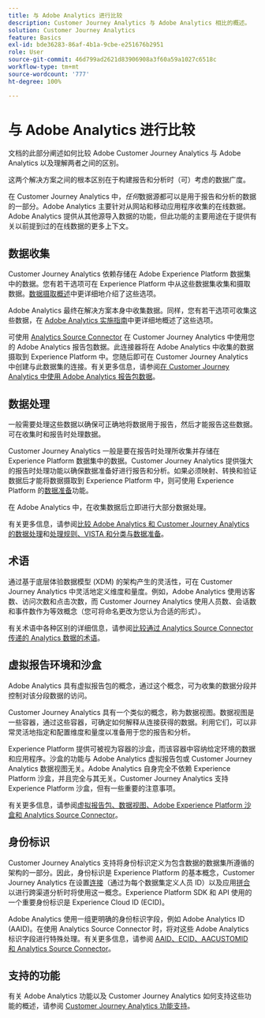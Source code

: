 ```yaml
---
title: 与 Adobe Analytics 进行比较
description: Customer Journey Analytics 与 Adobe Analytics 相比的概述。
solution: Customer Journey Analytics
feature: Basics
exl-id: bde36283-86af-4b1a-9cbe-e251676b2951
role: User
source-git-commit: 46d799ad2621d83906908a3f60a59a1027c6518c
workflow-type: tm+mt
source-wordcount: '777'
ht-degree: 100%

---
```


# 与 Adobe Analytics 进行比较

文档的此部分阐述如何比较 Adobe Customer Journey Analytics 与 Adobe Analytics 以及理解两者之间的区别。

这两个解决方案之间的根本区别在于构建报告和分析时（可）考虑的数据广度。

在 Customer Journey Analytics 中，*任何*&#x200B;数据源都可以是用于报告和分析的数据的一部分。Adobe Analytics 主要针对从网站和移动应用程序收集的在线数据。Adobe Analytics 提供从其他源导入数据的功能，但此功能的主要用途在于提供有关以前提到过的在线数据的更多上下文。

## 数据收集

Customer Journey Analytics 依赖存储在 Adobe Experience Platform 数据集中的数据。您有若干选项可在 Experience Platform 中从这些数据集收集和摄取数据。[数据摄取概述](https://experienceleague.adobe.com/docs/analytics-platform/using/cja-data-ingestion/data-ingestion.html)中更详细地介绍了这些选项。

Adobe Analytics 最终在解决方案本身中收集数据。同样，您有若干选项可收集这些数据，在 [Adobe Analytics 实施指南](https://experienceleague.adobe.com/docs/analytics/implementation/home.html?lang=zh-Hans)中更详细地概述了这些选项。

可使用 [Analytics Source Connector](https://experienceleague.adobe.com/docs/experience-platform/sources/ui-tutorials/create/adobe-applications/analytics.html) 在 Customer Journey Analytics 中使用您的 Adobe Analytics 报告包数据。此连接器将在 Adobe Analytics 中收集的数据摄取到 Experience Platform 中。您随后即可在 Customer Journey Analytics 中创建与此数据集的连接。有关更多信息，请参阅[在 Customer Journey Analytics 中使用 Adobe Analytics 报告包数据](https://experienceleague.adobe.com/docs/analytics-platform/using/compare-aa-cja/cja-aa-comparison/aa-data-in-cja.html)。


## 数据处理

一般需要处理这些数据以确保可正确地将数据用于报告，然后才能报告这些数据。可在收集时和报告时处理数据。

Customer Journey Analytics 一般是要在报告时处理所收集并存储在 Experience Platform 数据集中的数据。Customer Journey Analytics 提供强大的报告时处理功能以确保数据准备好进行报告和分析。如果必须映射、转换和验证数据后才能将数据摄取到 Experience Platform 中，则可使用 Experience Platform 的[数据准备](https://experienceleague.adobe.com/docs/experience-platform/data-prep/home.html?lang=zh-Hans)功能。

在 Adobe Analytics 中，在收集数据后立即进行大部分数据处理。

有关更多信息，请参阅[比较 Adobe Analytics 和 Customer Journey Analytics 的数据处理](data-processing-comparisons.md)和[处理规则、VISTA 和分类与数据准备](https://experienceleague.adobe.com/docs/analytics-platform/using/compare-aa-cja/cja-aa-comparison/pr-vista-dataprep.html)。


## 术语

通过基于底层体验数据模型 (XDM) 的架构产生的灵活性，可在 Customer Journey Analytics 中灵活地定义维度和量度。例如，Adobe Analytics 使用访客数、访问次数和点击次数，而 Customer Journey Analytics 使用人员数、会话数和事件数作为等效概念（您可将命名更改为您认为合适的形式）。

有关术语中各种区别的详细信息，请参阅[比较通过 Analytics Source Connector 传递的 Analytics 数据的术语](https://experienceleague.adobe.com/docs/analytics-platform/using/compare-aa-cja/cja-aa-comparison/terminology.html)。


## 虚拟报告环境和沙盒

Adobe Analytics 具有虚拟报告包的概念，通过这个概念，可为收集的数据分段并控制对该分段数据的访问。

Customer Journey Analytics 具有一个类似的概念，称为数据视图。数据视图是一些容器，通过这些容器，可确定如何解释从连接获得的数据。利用它们，可以非常灵活地指定和配置维度和量度以准备用于您的报告和分析。

Experience Platform 提供可被视为容器的沙盒，而该容器中容纳给定环境的数据和应用程序。沙盒的功能与 Adobe Analytics 虚拟报告包或 Customer Journey Analytics 数据视图无关。Adobe Analytics 自身完全不依赖 Experience Platform 沙盒，并且完全与其无关。Customer Journey Analytics 支持 Experience Platform 沙盒，但有一些重要的注意事项。

有关更多信息，请参阅[虚拟报告包、数据视图、Adobe Experience Platform 沙盒和 Analytics Source Connector](https://experienceleague.adobe.com/docs/analytics-platform/using/compare-aa-cja/cja-aa-comparison/vrs-dataview-sandbox-adc.html)。


## 身份标识

Customer Journey Analytics 支持将身份标识定义为包含数据的数据集所遵循的架构的一部分。因此，身份标识是 Experience Platform 的基本概念，Customer Journey Analytics 在设置[连接](../../connections/overview.md)（通过为每个数据集定义人员 ID）以及应用[拼合](../../stitching/overview.md)以进行跨渠道分析时将使用这一概念。Experience Platform SDK 和 API 使用的一个重要身份标识是 Experience Cloud ID (ECID)。

Adobe Analytics 使用一组更明确的身份标识字段，例如 Adobe Analytics ID (AAID)。在使用 Analytics Source Connector 时，将对这些 Adobe Analytics 标识字段进行特殊处理。有关更多信息，请参阅 [AAID、ECID、AACUSTOMID 和 Analytics Source Connector](https://experienceleague.adobe.com/docs/analytics-platform/using/compare-aa-cja/cja-aa-comparison/aaid-ecid-adc.html?lang=zh-Hans)。


## 支持的功能

有关 Adobe Analytics 功能以及 Customer Journey Analytics 如何支持这些功能的概述，请参阅 [Customer Journey Analytics 功能支持](https://experienceleague.adobe.com/docs/analytics-platform/using/compare-aa-cja/cja-aa-comparison/cja-aa.html)。
